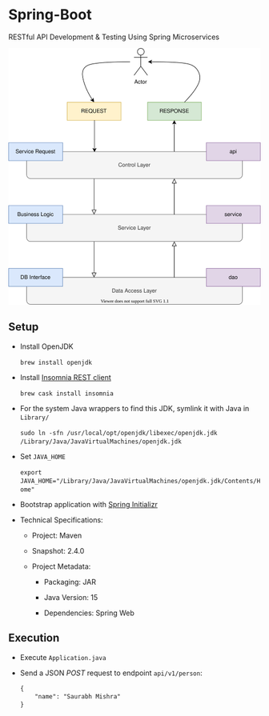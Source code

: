 # Spring-Boot

RESTful API Development & Testing Using Spring Microservices

![Application Functionality](src/docs/functionality.svg)

## Setup

+ Install OpenJDK

  `brew install openjdk`

+ Install [Insomnia REST client][1]

  `brew cask install insomnia`

+ For the system Java wrappers to find this JDK, symlink it with Java in `Library/`

  `sudo ln -sfn /usr/local/opt/openjdk/libexec/openjdk.jdk /Library/Java/JavaVirtualMachines/openjdk.jdk`

+ Set `JAVA_HOME`

  `export JAVA_HOME="/Library/Java/JavaVirtualMachines/openjdk.jdk/Contents/Home"`

+ Bootstrap application with [Spring Initializr][2]

+ Technical Specifications:

  + Project: Maven

  + Snapshot: 2.4.0

  + Project Metadata:

    + Packaging: JAR

    + Java Version: 15

    + Dependencies: Spring Web

## Execution

+ Execute `Application.java`

+ Send a JSON *POST* request to endpoint `api/v1/person`:

  ```
  {
      "name": "Saurabh Mishra"
  }
  ```

[1]: https://github.com/Kong/insomnia
[2]: https://start.spring.io/
